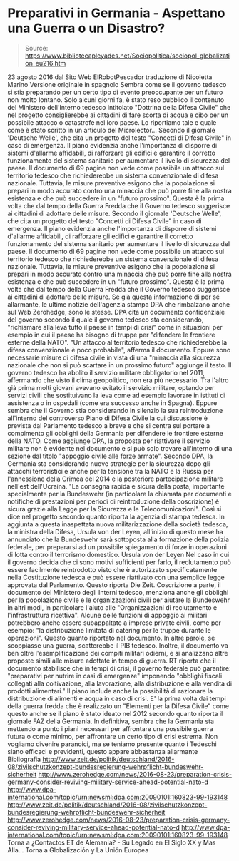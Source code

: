 # Preparativi in Germania - Aspettano una Guerra o un Disastro?

> Source: https://www.bibliotecapleyades.net/Sociopolitica/sociopol_globalization_eu216.htm

23 agosto 2016
dal Sito Web ElRobotPescador
traduzione di Nicoletta Marino
Versione originale in spagnolo
Sembra come se il governo tedesco si stia preparando per un certo tipo di evento preoccupante per un futuro non molto lontano.
Solo alcuni giorni fa, è stato reso pubblico il contenuto del Ministero dell'Interno tedesco intitolato "Dottrina della Difesa Civile" che nel progetto consiglierebbe ai cittadini di fare scorta di acqua e cibo per un possibile attacco o catastrofe nel loro paese.
Lo riportiamo tale e quale come è stato scritto in un articulo del Microlector...
Secondo il giornale 'Deutsche Welle', che cita un progetto del testo "Concetti di Difesa Civile" in caso di emergenza. Il piano evidenzia anche l'importanza di disporre di sistemi d'allarme affidabili, di rafforzare gli edifici e garantire il corretto funzionamento del sistema sanitario per aumentare il livello di sicurezza del paese. Il documento di 69 pagine non vede come possibile un attacco sul territorio tedesco che richiederebbe un sistema convenzionale di difesa nazionale. Tuttavia, le misure preventive esigono che la popolazione si prepari in modo accurato contro una minaccia che può porre fine alla nostra esistenza e che può succedere in un "futuro prossimo". Questa è la prima volta che dal tempo della Guerra Fredda che il Governo tedesco suggerisce ai cittadini di adottare delle misure.
Secondo il giornale 'Deutsche Welle', che cita un progetto del testo "Concetti di Difesa Civile" in caso di emergenza.
Il piano evidenzia anche l'importanza di disporre di sistemi d'allarme affidabili, di rafforzare gli edifici e garantire il corretto funzionamento del sistema sanitario per aumentare il livello di sicurezza del paese.
Il documento di 69 pagine non vede come possibile un attacco sul territorio tedesco che richiederebbe un sistema convenzionale di difesa nazionale.
Tuttavia, le misure preventive esigono che la popolazione si prepari in modo accurato contro una minaccia che può porre fine alla nostra esistenza e che può succedere in un "futuro prossimo".
Questa è la prima volta che dal tempo della Guerra Fredda che il Governo tedesco suggerisce ai cittadini di adottare delle misure.
Se già questa informazione di per sé allarmante, le ultime notizie dell'agenzia stampa DPA che rimbalzano anche sul Web Zerohedge, sono le stesse.
DPA cita un documento confidenziale del governo secondo il quale il governo tedesco sta considerando,
"richiamare alla leva tutto il paese in tempi di crisi" come in situazioni per esempio in cui il paese ha bisogno di truppe per "difendere le frontiere esterne della NATO".
"Un attacco al territorio tedesco che richiederebbe la difesa convenzionale è poco probabile", afferma il documento.
Eppure sono necessarie misure di difesa civile in vista di una
"minaccia alla sicurezza nazionale che non si può scartare in un prossimo futuro" aggiunge il testo.
Il governo tedesco ha abolito il servizio militare obbligatorio nel 2011, affermando che visto il clima geopolitico, non era più necessario.
Tra l'altro già prima molti giovani avevano evitato il servizio militare, optando per servizi civili che sostituivano la leva come ad esempio lavorare in istituti di assistenza o in ospedali (come era successo anche in Spagna).
Eppure sembra che il Governo stia considerando in silenzio la sua reintroduzione all'interno del controverso Piano di Difesa Civile la cui discussione è prevista dal Parlamento tedesco a breve e che si centra sul portare a compimento gli obblighi della Germania per difendere le frontiere esterne della NATO.
Come aggiunge DPA, la proposta per riattivare il servizio militare non è evidente nel documento e si può solo trovare all'interno di una sezione dal titolo "appoggio civile alle forze armate".
Secondo DPA, la Germania sta considerando nuove strategie per la sicurezza dopo gli attacchi terroristici e anche per la tensione tra la NATO e la Russia per l'annessione della Crimea del 2014 e la posteriore partecipazione militare nell'est dell'Ucraina.
"La consegna rapida e sicura della posta, importante specialmente per la Bundeswehr (in particolare la chiamata per documenti e notifiche di prestazioni per periodi di reintroduzione della coscrizione) è sicura grazie alla Legge per la Sicurezza e le Telecomunicazioni". Così si dice nel progetto secondo quanto riporta la agenzia di stampa tedesca.
In aggiunta a questa inaspettata nuova militarizzazione della società tedesca, la ministra della Difesa, Ursula von der Leyen, all'inizio di questo mese ha annunciato che la Bundeswehr sarà sottoposta alla formazione della polizia federale, per prepararsi ad un possibile spiegamento di forze in operazioni di lotta contro il terrorismo domestico.
Ursula von der Leyen
Nel caso in cui il governo decida che ci sono motivi sufficienti per farlo, il reclutamento può essere facilmente reintrodotto visto che è autorizzato specificatamente nella Costituzione tedesca e può essere riattivato con una semplice legge approvata dal Parlamento. Questo riporta Die Zeit.
Coscrizione a parte, il documento del Ministero degli Interni tedesco, menziona anche gli obblighi per la popolazione civile e le organizzazioni civili per aiutare la Bundeswehr in altri modi, in particolare l'aiuto alle "Organizzazioni di reclutamento e l'infrastruttura ricettiva".
Alcune delle funzioni di appoggio ai militari potrebbero anche essere subappaltate a imprese private civili, come per esempio:
"la distribuzione limitata di catering per le truppe durante le operazioni". Questo quanto riportato nel documento.
In altre parole, se scoppiasse una guerra, scatterebbe il PIB tedesco.
Inoltre, il documento va ben oltre l'esemplificazione dei compiti militari odierni, e si analizzano altre proposte simili alle misure adottate in tempo di guerra.
RT riporta che il documento stabilisce che in tempi di crisi, il governo federale può garantire:
"preparativi per nutrire in casi di emergenze" imponendo "obblighi fiscali collegati alla coltivazione, alla lavorazione, alla distribuzione e alla vendita di prodotti alimentari."
Il piano include anche la possibilità di razionare la distribuzione di alimenti e acqua in caso di crisi.
E' la prima volta dai tempi della guerra fredda che è realizzato un "Elementi per la Difesa Civile" come questo anche se il piano è stato ideato nel 2012 secondo quanto riporta il giornale FAZ della Germania.
In definitiva, sembra che la Germania sta mettendo a punto i piani necessari per affrontare una possibile guerra futura o come minimo, per affrontare un certo tipo di crisi estrema.
Non vogliamo divenire paranoici, ma se teniamo presente quanto i Tedeschi siano efficaci e previdenti, questo appare abbastanza allarmante
Bibliografia
http://www.zeit.de/politik/deutschland/2016-08/zivilschutzkonzept-bundesregierung-wehrpflicht-bundeswehr-sicherheit http://www.zerohedge.com/news/2016-08-23/preparation-crisis-germany-consider-reviving-military-service-ahead-potential-nato-d http://www.dpa-international.com/topic/urn:newsml:dpa.com:20090101:160823-99-193148
http://www.zeit.de/politik/deutschland/2016-08/zivilschutzkonzept-bundesregierung-wehrpflicht-bundeswehr-sicherheit
http://www.zerohedge.com/news/2016-08-23/preparation-crisis-germany-consider-reviving-military-service-ahead-potential-nato-d
http://www.dpa-international.com/topic/urn:newsml:dpa.com:20090101:160823-99-193148
Torna a ¿Contactos ET de Alemania? - Su Legado en El Siglo XX y Mas Alla...
Torna a Globalización y La Unión Europea
